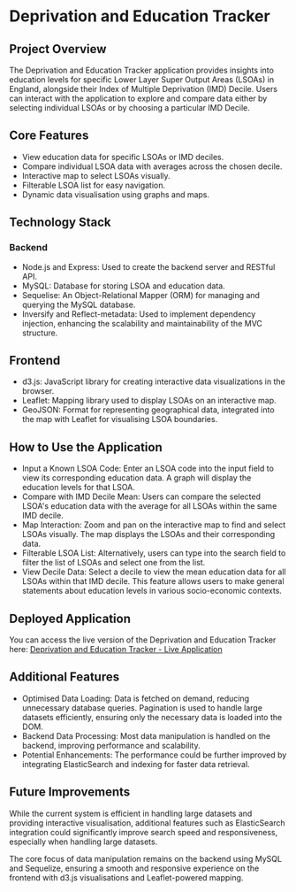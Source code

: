 # Deprivation and Education Tracker

## Project Overview

The Deprivation and Education Tracker application provides insights into education levels for specific Lower Layer Super Output Areas (LSOAs) in England, alongside their Index of Multiple Deprivation (IMD) Decile. Users can interact with the application to explore and compare data either by selecting individual LSOAs or by choosing a particular IMD Decile.

## Core Features

* View education data for specific LSOAs or IMD deciles.
* Compare individual LSOA data with averages across the chosen decile.
* Interactive map to select LSOAs visually.
* Filterable LSOA list for easy navigation.
* Dynamic data visualisation using graphs and maps.

## Technology Stack
### Backend

* Node.js and Express: Used to create the backend server and RESTful API.
* MySQL: Database for storing LSOA and education data.
* Sequelise: An Object-Relational Mapper (ORM) for managing and querying the MySQL database.
* Inversify and Reflect-metadata: Used to implement dependency injection, enhancing the scalability and maintainability of the MVC structure.

## Frontend

* d3.js: JavaScript library for creating interactive data visualizations in the browser.
* Leaflet: Mapping library used to display LSOAs on an interactive map.
* GeoJSON: Format for representing geographical data, integrated into the map with Leaflet for visualising LSOA boundaries.

## How to Use the Application

* Input a Known LSOA Code: Enter an LSOA code into the input field to view its corresponding education data. A graph will display the education levels for that LSOA.
* Compare with IMD Decile Mean: Users can compare the selected LSOA's education data with the average for all LSOAs within the same IMD decile.
* Map Interaction: Zoom and pan on the interactive map to find and select LSOAs visually. The map displays the LSOAs and their corresponding data.
* Filterable LSOA List: Alternatively, users can type into the search field to filter the list of LSOAs and select one from the list.
* View Decile Data: Select a decile to view the mean education data for all LSOAs within that IMD decile. This feature allows users to make general statements about education levels in various socio-economic contexts.

## Deployed Application

You can access the live version of the Deprivation and Education Tracker here:
[Deprivation and Education Tracker - Live Application](https://cscloud8-85.lnu.se/wt2/)

## Additional Features

* Optimised Data Loading: Data is fetched on demand, reducing unnecessary database queries. Pagination is used to handle large datasets efficiently, ensuring only the necessary data is loaded into the DOM.
* Backend Data Processing: Most data manipulation is handled on the backend, improving performance and scalability.
* Potential Enhancements: The performance could be further improved by integrating ElasticSearch and indexing for faster data retrieval.

## Future Improvements

While the current system is efficient in handling large datasets and providing interactive visualisation, additional features such as ElasticSearch integration could significantly improve search speed and responsiveness, especially when handling large datasets.

The core focus of data manipulation remains on the backend using MySQL and Sequelize, ensuring a smooth and responsive experience on the frontend with d3.js visualisations and Leaflet-powered mapping.